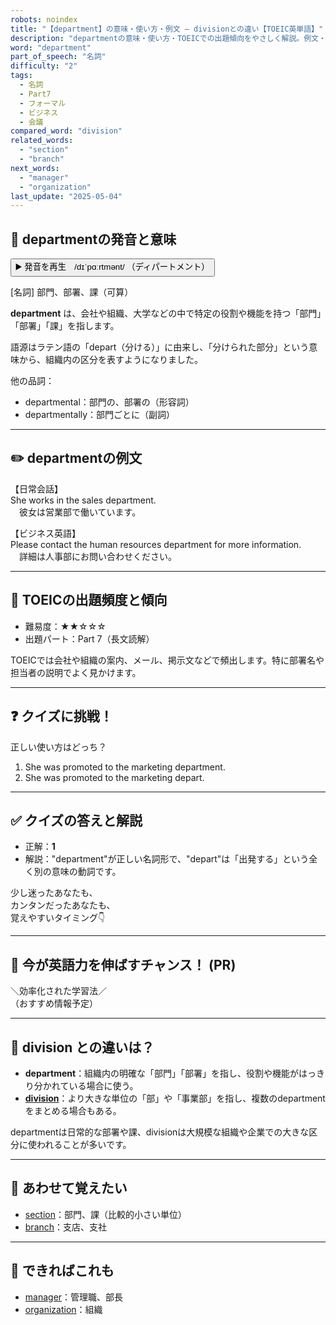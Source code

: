 ```yaml
---
robots: noindex
title: "【department】の意味・使い方・例文 ― divisionとの違い【TOEIC英単語】"
description: "departmentの意味・使い方・TOEICでの出題傾向をやさしく解説。例文・クイズ付きでdivisionとの違いもわかりやすく学べます。"
word: "department"
part_of_speech: "名詞"
difficulty: "2"
tags:
  - 名詞
  - Part7
  - フォーマル
  - ビジネス
  - 会議
compared_word: "division"
related_words:
  - "section"
  - "branch"
next_words:
  - "manager"
  - "organization"
last_update: "2025-05-04"
---
```


## 🔰 departmentの発音と意味

<button class="play-audio" onclick="playTTS('department')">
  <span class="play-audio-main">
    ▶️ 発音を再生　/dɪˈpɑːrtmənt/
  </span>
  <span class="play-audio-sub">
    （ディパートメント）
  </span>
</button>

[名詞] 部門、部署、課（可算）

**department** は、会社や組織、大学などの中で特定の役割や機能を持つ「部門」「部署」「課」を指します。

語源はラテン語の「depart（分ける）」に由来し、「分けられた部分」という意味から、組織内の区分を表すようになりました。

他の品詞：  
- departmental：部門の、部署の（形容詞）
- departmentally：部門ごとに（副詞）

---

## ✏️ departmentの例文

【日常会話】  
She works in the sales department.  
　彼女は営業部で働いています。

【ビジネス英語】  
Please contact the human resources department for more information.  
　詳細は人事部にお問い合わせください。

---

## 🎯 TOEICの出題頻度と傾向

- 難易度：★★☆☆☆
- 出題パート：Part 7（長文読解）

TOEICでは会社や組織の案内、メール、掲示文などで頻出します。特に部署名や担当者の説明でよく見かけます。

---

## ❓ クイズに挑戦！

正しい使い方はどっち？

1. She was promoted to the marketing department.  
2. She was promoted to the marketing depart.

---

## ✅ クイズの答えと解説

- 正解：**1**
- 解説："department"が正しい名詞形で、"depart"は「出発する」という全く別の意味の動詞です。

少し迷ったあなたも、  
カンタンだったあなたも、  
覚えやすいタイミング👇️

---

## 🚀 今が英語力を伸ばすチャンス！ (PR)

<div class="info-center">
＼効率化された学習法／<br>  
（おすすめ情報予定）
</div>

---

## 🤔  division との違いは？

- **department**：組織内の明確な「部門」「部署」を指し、役割や機能がはっきり分かれている場合に使う。
- **[division](/word/division/)**：より大きな単位の「部」や「事業部」を指し、複数のdepartmentをまとめる場合もある。

departmentは日常的な部署や課、divisionは大規模な組織や企業での大きな区分に使われることが多いです。

---

## 🧩 あわせて覚えたい

- [section](/word/section/)：部門、課（比較的小さい単位）
- [branch](/word/branch/)：支店、支社

---

## 📖 できればこれも

- [manager](/word/manager/)：管理職、部長
- [organization](/word/organization/)：組織

<!-- cvid: aid31_bid40 -->

